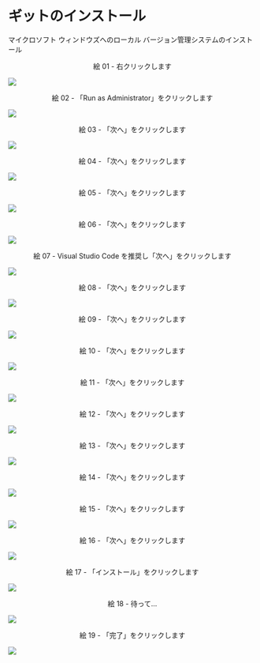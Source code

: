 # ギットのインストール
マイクロソフト ウィンドウズへのローカル バージョン管理システムのインストール

<div align="center">
絵 01 - 右クリックします
</div>

![](Imagens/Windows-Git-Instalacao-Img01.png)

<div align="center">
絵 02 - 「Run as Administrator」をクリックします
</div>

![](Imagens/Windows-Git-Instalacao-Img02.png)

<div align="center">
絵 03 - 「次へ」をクリックします
</div>

![](Imagens/Windows-Git-Instalacao-Img03.png)

<div align="center">
絵 04 - 「次へ」をクリックします
</div>

![](Imagens/Windows-Git-Instalacao-Img04.png)

<div align="center">
絵 05 - 「次へ」をクリックします
</div>

![](Imagens/Windows-Git-Instalacao-Img05.png)

<div align="center">
絵 06 - 「次へ」をクリックします
</div>

![](Imagens/Windows-Git-Instalacao-Img06.png)

<div align="center">
絵 07 - Visual Studio Code を推奨し「次へ」をクリックします
</div>

![](Imagens/Windows-Git-Instalacao-Img07.png)

<div align="center">
絵 08 - 「次へ」をクリックします
</div>

![](Imagens/Windows-Git-Instalacao-Img08.png)

<div align="center">
絵 09 - 「次へ」をクリックします
</div>

![](Imagens/Windows-Git-Instalacao-Img09.png)

<div align="center">
絵 10 - 「次へ」をクリックします
</div>

![](Imagens/Windows-Git-Instalacao-Img10.png)

<div align="center">
絵 11 - 「次へ」をクリックします
</div>

![](Imagens/Windows-Git-Instalacao-Img11.png)

<div align="center">
絵 12 - 「次へ」をクリックします
</div>

![](Imagens/Windows-Git-Instalacao-Img12.png)

<div align="center">
絵 13 - 「次へ」をクリックします
</div>

![](Imagens/Windows-Git-Instalacao-Img13.png)

<div align="center">
絵 14 - 「次へ」をクリックします
</div>

![](Imagens/Windows-Git-Instalacao-Img14.png)

<div align="center">
絵 15 - 「次へ」をクリックします
</div>

![](Imagens/Windows-Git-Instalacao-Img15.png)

<div align="center">
絵 16 - 「次へ」をクリックします
</div>

![](Imagens/Windows-Git-Instalacao-Img16.png)

<div align="center">
絵 17 - 「インストール」をクリックします
</div>

![](Imagens/Windows-Git-Instalacao-Img17.png)

<div align="center">
絵 18 - 待って...
</div>

![](Imagens/Windows-Git-Instalacao-Img18.png)

<div align="center">
絵 19 - 「完了」をクリックします
</div>

![](Imagens/Windows-Git-Instalacao-Img19.png)